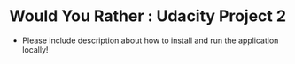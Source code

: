# Would You Rather : Udacity Project 2

* Please include description about how to install and run the application locally!
